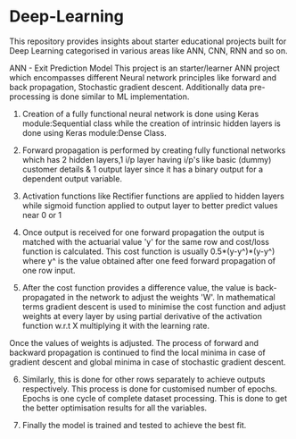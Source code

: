 # Deep-Learning
This repository provides insights about starter educational projects built for Deep Learning categorised in various areas like ANN, CNN, RNN  and so on.


ANN - Exit Prediction Model
This project is an starter/learner ANN project which encompasses different Neural network principles like forward and back propagation, Stochastic gradient descent. Additionally data pre-processing is done similar to ML  implementation.

1. Creation of a fully functional neural network is done using Keras module:Sequential class while  the creation of intrinsic hidden layers is done using Keras module:Dense Class.

2.  Forward propagation is performed by creating fully functional networks which has 2 hidden layers,1 i/p layer having i/p's like basic (dummy) customer details & 1 output layer since it has a binary output for a dependent output variable.

3. Activation functions like Rectifier functions are applied to hidden layers while sigmoid function applied to output layer to better predict values near 0 or 1

4. Once output is received for one forward propagation the output is matched with the actuarial value 'y' for the same row and cost/loss function is calculated. This cost function is usually 0.5*(y-y^)*(y-y^) where y^ is the value obtained after one feed forward propagation of one row input. 

5. After the cost function provides a difference value, the value is back-propagated in the network to adjust the weights 'W'. In mathematical terms gradient descent is used to minimise the cost function and adjust weights at every layer by using partial derivative of the activation function w.r.t X multiplying it with the learning rate.

Once the values of weights is adjusted. The process of forward and backward propagation is continued to find the local minima in case of gradient descent and global minima in case of stochastic gradient descent.

6. Similarly, this is done for other rows separately to achieve outputs respectively. This process is done for customised number of epochs. Epochs is one cycle of complete dataset processing. This is done to get the better optimisation results for all the variables.

7. Finally the model is trained and tested to achieve the best fit.







